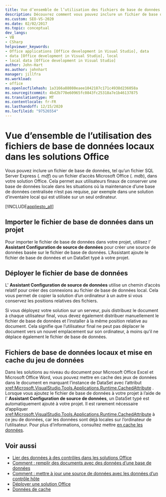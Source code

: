 ```yaml
---
title: Vue d’ensemble de l’utilisation des fichiers de base de données locaux dans les solutions Office
description: Découvrez comment vous pouvez inclure un fichier de base de données, tel qu’un fichier SQL Server Express (. mdf) ou un fichier Microsoft Office Access (. mdb), dans votre solution Office.
ms.custom: SEO-VS-2020
ms.date: 02/02/2017
ms.topic: conceptual
dev_langs:
- VB
- CSharp
helpviewer_keywords:
- Office applications [Office development in Visual Studio], data
- data [Office development in Visual Studio], local
- local data [Office development in Visual Studio]
author: John-Hart
ms.author: johnhart
manager: jillfra
ms.workload:
- office
ms.openlocfilehash: 1a3166a88080eaee1042187c171c4938d236058a
ms.sourcegitcommit: 4bd2b770e60965fc0843fc25318a7e1b46137875
ms.translationtype: MT
ms.contentlocale: fr-FR
ms.lasthandoff: 12/15/2020
ms.locfileid: "97526554"
---
```

# <a name="use-local-database-files-in-office-solutions-overview"></a>Vue d’ensemble de l’utilisation des fichiers de base de données locaux dans les solutions Office
  Vous pouvez inclure un fichier de base de données, tel qu’un fichier SQL Server Express (*. mdf*) ou un fichier d’accès Microsoft Office (*. mdb*), dans votre solution Office. Cela permet aux utilisateurs finaux de conserver une base de données locale dans les situations où la maintenance d’une base de données centralisée n’est pas requise, par exemple dans une solution d’inventaire local qui est utilisée sur un seul ordinateur.

 [!INCLUDE[appliesto_all](../vsto/includes/appliesto-all-md.md)]

## <a name="import-the-database-file-into-a-project"></a>Importer le fichier de base de données dans un projet
 Pour importer le fichier de base de données dans votre projet, utilisez l' **Assistant Configuration de source de données** pour créer une source de données basée sur le fichier de base de données. L’Assistant ajoute le fichier de base de données et un DataSet typé à votre projet.

## <a name="deploy-the-database-file"></a>Déployer le fichier de base de données
 L' **Assistant Configuration de source de données** utilise un chemin d’accès relatif pour créer des connexions au fichier de base de données local. Cela vous permet de copier la solution d’un ordinateur à un autre si vous conservez les positions relatives des fichiers.

 Si vous déployez votre solution sur un serveur, puis distribuez le document à chaque utilisateur final, vous devez également distribuer manuellement le fichier de base de données et l’installer à la même position relative au document. Cela signifie que l’utilisateur final ne peut pas déplacer le document vers un nouvel emplacement sur son ordinateur, à moins qu’il ne déplace également le fichier de base de données.

## <a name="local-database-files-and-caching-the-dataset"></a>Fichiers de base de données locaux et mise en cache du jeu de données
 Dans les solutions au niveau du document pour Microsoft Office Excel et Microsoft Office Word, vous pouvez mettre en cache des jeux de données dans le document en marquant l’instance de DataSet avec l’attribut <xref:Microsoft.VisualStudio.Tools.Applications.Runtime.CachedAttribute> . Lorsque vous ajoutez le fichier de base de données à votre projet à l’aide de l' **Assistant Configuration de source de données**, un DataSet typé est automatiquement ajouté à votre projet. Il est rarement nécessaire d’appliquer <xref:Microsoft.VisualStudio.Tools.Applications.Runtime.CachedAttribute> à ce jeu de données, car les données sont déjà locales sur l’ordinateur de l’utilisateur. Pour plus d’informations, consultez mettre [en cache les données](../vsto/caching-data.md).

## <a name="see-also"></a>Voir aussi
- [Lier des données à des contrôles dans les solutions Office](../vsto/binding-data-to-controls-in-office-solutions.md)
- [Comment : remplir des documents avec des données d’une base de données](../vsto/how-to-populate-documents-with-data-from-a-database.md)
- [Comment : mettre à jour une source de données avec les données d’un contrôle hôte](../vsto/how-to-update-a-data-source-with-data-from-a-host-control.md)
- [Déployer une solution Office](../vsto/deploying-an-office-solution.md)
- [Données de cache](../vsto/caching-data.md)

